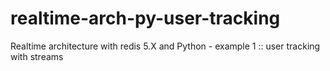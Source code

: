 # realtime-arch-py-user-tracking
Realtime architecture with redis 5.X and Python - example 1 :: user tracking with streams
